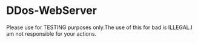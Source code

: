 # DDos-WebServer


Please use for TESTING purposes only.The use of this for bad is ILLEGAL.I am not responsible for your actions.


